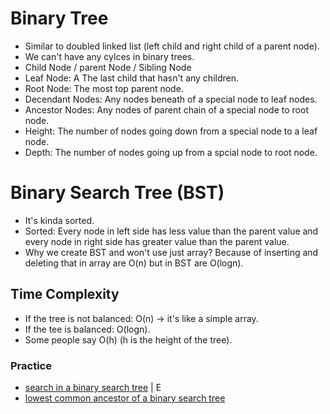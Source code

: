 # Binary Tree

- Similar to doubled linked list (left child and right child of a parent node).
- We can't have any cylces in binary trees.
- Child Node / parent Node / Sibling Node
- Leaf Node: A The last child that hasn't any children.
- Root Node: The most top parent node.
- Decendant Nodes: Any nodes beneath of a special node to leaf nodes.
- Ancestor Nodes: Any nodes of parent chain of a special node to root node.
- Height: The number of nodes going down from a special node to a leaf node.
- Depth: The number of nodes going up from a spcial node to root node.

# Binary Search Tree (BST)

- It's kinda sorted.
- Sorted: Every node in left side has less value than the parent value and every node in right side has greater value than the parent value.
- Why we create BST and won't use just array? Because of inserting and deleting that in array are O(n) but in BST are O(logn).

## Time Complexity

- If the tree is not balanced: O(n) -> it's like a simple array.
- If the tee is balanced: O(logn).
- Some people say O(h) (h is the height of the tree).

### Practice

- [search in a binary search tree](https://leetcode.com/problems/search-in-a-binary-search-tree/) | E
- [lowest common ancestor of a binary search tree](https://leetcode.com/problems/lowest-common-ancestor-of-a-binary-search-tree/)
